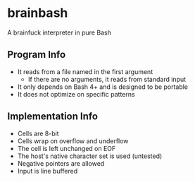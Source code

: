 # brainbash

A brainfuck interpreter in pure Bash

## Program Info

- It reads from a file named in the first argument
	- If there are no arguments, it reads from standard input
- It only depends on Bash 4+ and is designed to be portable
- It does not optimize on specific patterns

## Implementation Info

- Cells are 8-bit
- Cells wrap on overflow and underflow
- The cell is left unchanged on EOF
- The host's native character set is used (untested)
- Negative pointers are allowed
- Input is line buffered
